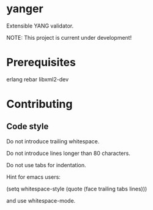 yanger
======

Extensible YANG validator.

NOTE: This project is current under development!

Prerequisites
=============
erlang
rebar
libxml2-dev

Contributing
============

Code style
----------

Do not introduce trailing whitespace.

Do not introduce lines longer than 80 characters.

Do not use tabs for indentation.

Hint for emacs users:

(setq whitespace-style (quote (face trailing tabs lines)))

and use whitespace-mode.
